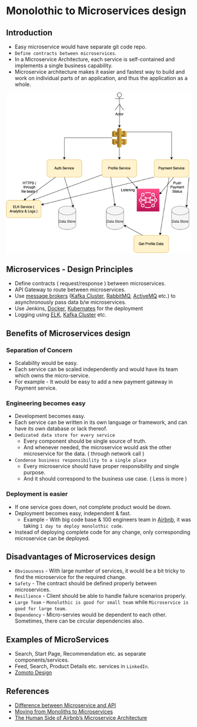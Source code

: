 
# Monolothic to Microservices design

## Introduction
- Easy microservice would have separate git code repo.
- `Define contracts between microservices`.
- In a Microservice Architecture, each service is self-contained and implements a single business capability.
- Microservice architecture makes it easier and fastest way to build and work on individual parts of an application, and thus the application as a whole.

![img.png](assests/MonolothicToMicroService.drawio.png)

## Microservices - Design Principles
- Define contracts ( request/response ) between microservices.
- API Gateway to route between microservices.
- Use [message brokers](../4_MessageBrokers) ([Kafka Cluster](../4_MessageBrokers/Kafka.md), [RabbitMQ](../4_MessageBrokers/RabbitMQ.md), [ActiveMQ](../4_MessageBrokers/ActiveMQ.md) etc.) to asynchronously pass data b/w microservices.
- Use Jenkins, [Docker](../6_DevOps/Docker.md), [Kubernates](../6_DevOps/Kubernates.md) for the deployment
- Logging using [ELK](../7_MonitoringTools/ELK.md), [Kafka Cluster](../4_MessageBrokers/Kafka.md) etc.

## Benefits of Microservices design

### Separation of Concern
- Scalability would be easy. 
- Each service can be scaled independently and would have its team which owns the micro-service.
- For example - It would be easy to add a new payment gateway in Payment service.

### Engineering becomes easy
- Development becomes easy.
- Each service can be written in its own language or framework, and can have its own database or lack thereof.
- `Dedicated data store for every service` 
  - Every component should be single source of truth. 
  - And whenever needed, the microservice would ask the other microservice for the data. ( through network call )
- `Condense business responsibility to a single place` 
  - Every microservice should have proper responsibility and single purpose. 
  - And it should correspond to the business use case. ( Less is more )

### Deployment is easier
- If one service goes down, not complete product would be down.
- Deployment becomes easy, independent & fast. 
  - Example - With big code base & 100 engineers team in [Airbnb](https://www.infoq.com/presentations/airbnb-culture-soa/), it was taking `1 day to deploy monolothic code`.
- Instead of deploying complete code for any change, only corresponding microservice can be deployed.

## Disadvantages of Microservices design
- `Obviousness` - With large number of services, it would be a bit tricky to find the microservice for the required change.
- `Safety` - The contract should be defined properly between microservices.
- `Resilience` - Client should be able to handle failure scenarios properly.
- `Large Team` - `Monolothic is good for small team` while `Microservice is good for large team`.
- `Dependency` - Micro-servies would be dependent to each other. Sometimes, there can be circular dependencies also.

## Examples of MicroServices
- Search, Start Page, Recommendation etc. as separate components/services.
- Feed, Search, Product Details etc. services in `LinkedIn`.
- [Zomoto Design](../../3_HLDDesignProblems/ZomatoDesign)

## References
- [Difference between Microservice and API](https://www.geeksforgeeks.org/difference-between-microservice-and-api/)
- [Moving from Monoliths to Microservices](https://www.youtube.com/watch?v=rckfN7xFig0&list=PLMCXHnjXnTnvo6alSjVkgxV-VH6EPyvoX&index=34)
- [The Human Side of Airbnb’s Microservice Architecture](https://www.infoq.com/presentations/airbnb-culture-soa/)